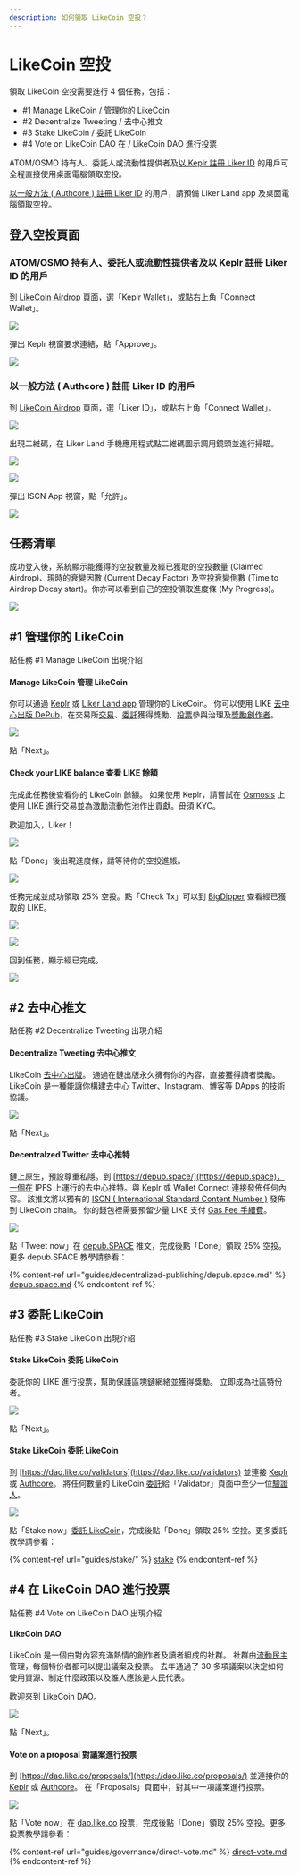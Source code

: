 ```yaml
---
description: 如何領取 LikeCoin 空投？
---
```


# LikeCoin 空投

領取 LikeCoin 空投需要進行 4 個任務，包括：

* \#1 Manage LikeCoin / 管理你的 LikeCoin
* \#2 Decentralize Tweeting / 去中心推文
* \#3 Stake LikeCoin / 委託 LikeCoin
* \#4 Vote on LikeCoin DAO 在 / LikeCoin DAO 進行投票

ATOM/OSMO 持有人、委託人或流動性提供者及[以 Keplr 註冊 Liker ID](user-guide/liker-id/register-with-keplr.md) 的用戶可全程直接使用桌面電腦領取空投。

[以一般方法 ( Authcore ) 註冊 Liker ID](user-guide/liker-id/register.md) 的用戶，請預備 Liker Land app 及桌面電腦領取空投。

## 登入空投頁面

### ATOM/OSMO 持有人、委託人或流動性提供者及以 Keplr 註冊 Liker ID 的用戶

到 [LikeCoin Airdrop](https://app.like.co/airdrop/check) 頁面，選「Keplr Wallet」，或點右上角「Connect Wallet」。

![](<.gitbook/assets/Airdrop 01 Keplr.png>)

彈出 Keplr 視窗要求連結，點「Approve」。

![](<.gitbook/assets/Airdrop 02 Keplr.png>)

### 以一般方法 ( Authcore ) 註冊 Liker ID 的用戶

到 [LikeCoin Airdrop](https://app.like.co/airdrop/check) 頁面，選「Liker ID」，或點右上角「Connect Wallet」。

![](<.gitbook/assets/Airdrop 01 Liker Land.png>)

出現二維碼，在 Liker Land 手機應用程式點二維碼圖示調用鏡頭並進行掃瞄。

![](<.gitbook/assets/Airdrop 02 Liker Land.png>)

![](<.gitbook/assets/depub.SPACE 04.png>)

彈出 ISCN App 視窗，點「允許」。

![](<.gitbook/assets/Airdrop 03 Liker Land.png>)

## 任務清單

成功登入後，系統顯示能獲得的空投數量及經已獲取的空投數量 (Claimed Airdrop)、現時的衰變因數 (Current Decay Factor) 及空投衰變倒數 (Time to Airdrop Decay start)。你亦可以看到自己的空投領取進度條 (My Progress)。

![](<.gitbook/assets/Airdrop 04.png>)

## #1 管理你的 LikeCoin

點任務 #1 Manage LikeCoin 出現介紹

#### Manage LikeCoin 管理 LikeCoin

你可以通過 [Keplr](user-guide/liker-id/register-with-keplr.md) 或 [Liker Land app](user-guide/liker-id/register.md) 管理你的 LikeCoin。 你可以使用 LIKE [去中心出版 DePub](guides/decentralized-publishing/)，在交易所[交易](guides/trade/)、[委託](guides/stake/)獲得獎勵、[投票](guides/governance/direct-vote.md)參與治理及[獎勵創作者](user-guide/liker-land/like.md)。

![](<.gitbook/assets/Airdrop 05.png>)

點「Next」。

#### Check your LIKE balance 查看 LIKE 餘額&#x20;

完成此任務後查看你的 LikeCoin 餘額。 如果使用 Keplr，請嘗試在 [Osmosis](guides/liquidity-mining/osmosis.md) 上使用 LIKE 進行交易並為激勵流動性池作出貢獻。毌須 KYC。

歡迎加入，Liker！

![](<.gitbook/assets/Airdrop 06.png>)

點「Done」後出現進度條，請等待你的空投進帳。

![](<.gitbook/assets/Airdrop 07.png>)

任務完成並成功領取 25% 空投。點「Check Tx」可以到 [BigDipper](https://likecoin.bigdipper.live) 查看經已獲取的 LIKE。

![](<.gitbook/assets/Airdrop 08.png>)

![](<.gitbook/assets/Airdrop 09.png>)

回到任務，顯示經已完成。

![](<.gitbook/assets/Airdrop 10.png>)

## #2 去中心推文

點任務 #2 Decentralize Tweeting 出現介紹

#### Decentralize Tweeting 去中心推文

LikeCoin [去中心出版](guides/decentralized-publishing/)。 通過在鏈出版永久擁有你的內容，直接獲得讀者獎勵。 LikeCoin 是一種能讓你構建去中心 Twitter、Instagram、博客等 DApps 的技術協議。

![](<.gitbook/assets/Airdrop 11.png>)

點「Next」。

#### Decentralzed Twitter 去中心推特

鏈上原生，預設尊重私隱。到 [https://depub.space/](https://depub.space)，一個在 IPFS 上運行的去中心推特。與 Keplr 或 Wallet Connect 連接發佈任何內容。 該推文將以獨有的 [ISCN ( International Standard Content Number )](guides/decentralized-publishing/what-is-iscn.md) 發佈到 LikeCoin chain。 你的錢包裡需要預留少量 LIKE 支付 [Gas Fee 手續費](guides/wallet/transaction-fee.md)。

![](<.gitbook/assets/Airdrop 12.png>)

點「Tweet now」在 [depub.SPACE](https://depub.space) 推文，完成後點「Done」領取 25% 空投。更多 depub.SPACE 教學請參看：

{% content-ref url="guides/decentralized-publishing/depub.space.md" %}
[depub.space.md](guides/decentralized-publishing/depub.space.md)
{% endcontent-ref %}

## #3 委託 LikeCoin

點任務 #3 Stake LikeCoin 出現介紹

#### Stake LikeCoin 委託 LikeCoin

委託你的 LIKE 進行投票，幫助保護區塊鏈網絡並獲得獎勵。 立即成為社區特份者。

![](<.gitbook/assets/Airdrop 13.png>)

點「Next」。

#### Stake LikeCoin 委託 LikeCoin

到 [https://dao.like.co/validators](https://dao.like.co/validators) 並連接 [Keplr](user-guide/liker-id/register-with-keplr.md) 或 [Authcore](user-guide/liker-id/register.md)。 將任何數量的 LikeCoin [委託](guides/stake/)給「Validator」頁面中至少一位[驗證人](guides/governance/what-is-a-validator/)。

![](<.gitbook/assets/Airdrop 14.png>)

點「Stake now」[委託 LikeCoin](guides/stake/delegation-of-likecoin.md)，完成後點「Done」領取 25% 空投。更多委託教學請參看：

{% content-ref url="guides/stake/" %}
[stake](guides/stake/)
{% endcontent-ref %}

## #4 在 LikeCoin DAO 進行投票

點任務 #4 Vote on LikeCoin DAO 出現介紹

#### LikeCoin DAO

LikeCoin 是一個由對內容充滿熱情的創作者及讀者組成的社群。 社群由[流動民主](guides/governance/liquid-democracy.md)管理，每個特份者都可以提出議案及投票。 去年通過了 30 多項議案以決定如何使用資源、制定什麼政策以及誰人應該是人民代表。

歡迎來到 LikeCoin DAO。

![](<.gitbook/assets/Airdrop 15.png>)

點「Next」。

#### Vote on a proposal 對議案進行投票

到 [https://dao.like.co/proposals/](https://dao.like.co/proposals/) 並連接你的 [Keplr](user-guide/liker-id/register-with-keplr.md) 或 [Authcore](user-guide/liker-id/register.md)。 在「Proposals」頁面中，對其中一項議案進行投票。

![](<.gitbook/assets/Airdrop 16.png>)

點「Vote now」在 [dao.like.co](https://dao.like.co) 投票，完成後點「Done」領取 25% 空投。更多投票教學請參看：

{% content-ref url="guides/governance/direct-vote.md" %}
[direct-vote.md](guides/governance/direct-vote.md)
{% endcontent-ref %}
